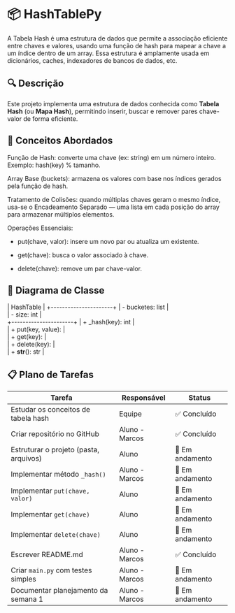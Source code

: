 # 📦 HashTablePy

A Tabela Hash é uma estrutura de dados que permite a associação eficiente entre chaves e valores, usando uma função de hash para mapear a chave a um índice dentro de um array. Essa estrutura é amplamente usada em dicionários, caches, indexadores de bancos de dados, etc.

## 🔍 Descrição

Este projeto implementa uma estrutura de dados conhecida como **Tabela Hash** (ou **Mapa Hash**), permitindo inserir, buscar e remover pares chave-valor de forma eficiente.

## 🧠 Conceitos Abordados

Função de Hash: converte uma chave (ex: string) em um número inteiro. Exemplo: hash(key) % tamanho.

Array Base (buckets): armazena os valores com base nos índices gerados pela função de hash.

Tratamento de Colisões: quando múltiplas chaves geram o mesmo índice, usa-se o Encadeamento Separado — uma lista em cada posição do array para armazenar múltiplos elementos.

Operações Essenciais:

- put(chave, valor): insere um novo par ou atualiza um existente.

- get(chave): busca o valor associado à chave.

- delete(chave): remove um par chave-valor.

## 🧱 Diagrama de Classe


|      HashTable       |
+----------------------+
| - bucketes: list     |                    
| - size: int          |                    
+----------------------+
| + _hash(key): int    |                   
| + put(key, value):   |                    
| + get(key):          |                    
| + delete(key):       |                    
| + __str__(): str     |                   

## 📋 Plano de Tarefas

| Tarefa                                 | Responsável    | Status          |
| -------------------------------------- | -------------- | --------------- |
| Estudar os conceitos de tabela hash    | Equipe         | ✅ Concluído    |
| Criar repositório no GitHub            | Aluno - Marcos | ✅ Concluído    |
| Estruturar o projeto (pasta, arquivos) | Aluno          | 🔄 Em andamento |
| Implementar método `_hash()`           | Aluno - Marcos | 🔄 Em andamento |
| Implementar `put(chave, valor)`        | Aluno          | 🔄 Em andamento |
| Implementar `get(chave)`               | Aluno          | 🔄 Em andamento |
| Implementar `delete(chave)`            | Aluno          | 🔄 Em andamento |
| Escrever README.md                     | Aluno - Marcos | ✅ Concluído    |
| Criar `main.py` com testes simples     | Aluno - Marcos | 🔄 Em andamento |
| Documentar planejamento da semana 1    | Aluno - Marcos | 🔄 Em andamento |

